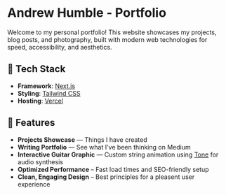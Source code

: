 # **Andrew Humble - Portfolio**

Welcome to my personal portfolio! This website showcases my projects, blog posts, and photography, built with modern web technologies for speed, accessibility, and aesthetics.

## 🚀 **Tech Stack**

- **Framework**: [Next.js](https://nextjs.org/)
- **Styling**: [Tailwind CSS](https://tailwindcss.com/)
- **Hosting**: [Vercel](https://vercel.com/)

## 🌟 **Features**

- **Projects Showcase** — Things I have created
- **Writing Portfolio** — See what I've been thinking on Medium
- **Interactive Guitar Graphic** — Custom string animation using [Tone](https://github.com/Tonejs/Tone.js) for audio synthesis
- **Optimized Performance** – Fast load times and SEO-friendly setup
- **Clean, Engaging Design** – Best principles for a pleasent user experience 
